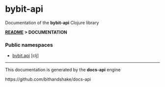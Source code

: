
# <strong>bybit-api</strong>
<p>Documentation of the <strong>bybit-api</strong> Clojure library</p>

<strong>[README](../README.md) > DOCUMENTATION</strong>

### Public namespaces
* [bybit.api](clj/bybit/API.md) [clj]

---

<p>This documentation is generated by the <strong>docs-api</strong> engine</p>
https://github.com/bithandshake/docs-api
